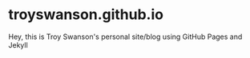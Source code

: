 troyswanson.github.io
=====================

Hey, this is Troy Swanson's personal site/blog using GitHub Pages and Jekyll
